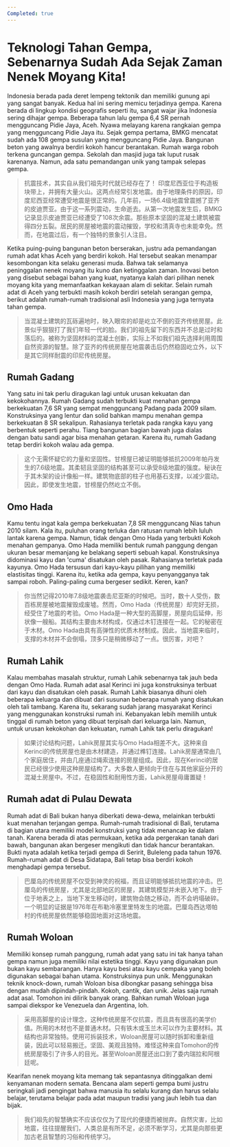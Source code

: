 ```yaml
---
Completed: true
---
```


# Teknologi Tahan Gempa, Sebenarnya Sudah Ada Sejak Zaman Nenek Moyang Kita!

Indonesia berada pada deret lempeng tektonik dan memiliki gunung api yang sangat banyak. Kedua hal ini sering memicu terjadinya gempa. Karena berada di lingkup kondisi geografis seperti itu, sangat wajar jika Indonesia sering dihajar gempa. Beberapa tahun lalu gempa 6,4 SR pernah mengguncang Pidie Jaya, Aceh. Nyawa melayang karena rangkaian gempa yang mengguncang Pidie Jaya itu. Sejak gempa pertama, BMKG mencatat sudah ada 108 gempa susulan yang mengguncang Pidie Jaya. Bangunan beton yang awalnya berdiri kokoh hancur berantakan. Rumah warga roboh terkena guncangan gempa. Sekolah dan masjid juga tak luput rusak karenanya. Namun, ada satu pemandangan unik yang tampak selepas gempa.

> 抗震技术，其实自从我们祖先时代就已经存在了！
> 印度尼西亚位于构造板块带上，并拥有大量火山。这两点经常引发地震。由于地理条件的原因，印度尼西亚经常遭受地震是很正常的。几年前，一场6.4级地震曾震撼了亚齐的皮迪贾亚。由于这一系列震动，生命逝去。从第一次地震发生后，BMKG记录显示皮迪贾亚已经遭受了108次余震。那些原本坚固的混凝土建筑被震得四分五裂。居民的房屋被地震的震动摧毁，学校和清真寺也未能幸免。然而，在地震过后，有一个独特的景象引人注目。

Ketika puing-puing bangunan beton berserakan, justru ada pemandangan rumah adat khas Aceh yang berdiri kokoh. Hal tersebut seakan menampar kesombongan kita selaku generasi muda. Bahwa tak selamanya peninggalan nenek moyang itu kuno dan ketinggalan zaman. Inovasi beton yang disebut sebagai bahan yang kuat, nyatanya kalah dari pilihan nenek moyang kita yang memanfaatkan kekayaan alam di sekitar. Selain rumah adat di Aceh yang terbukti masih kokoh berdiri setelah serangan gempa, berikut adalah rumah-rumah tradisional asli Indonesia yang juga ternyata tahan gempa.

> 当混凝土建筑的瓦砾遍地时，映入眼帘的却是屹立不倒的亚齐传统房屋。此景似乎狠狠打了我们年轻一代的脸。我们的祖先留下的东西并不总是过时和落后的。被称为坚固材料的混凝土创新，实际上不如我们祖先选择利用周围自然资源的智慧。除了亚齐的传统房屋在地震袭击后仍然稳固屹立外，以下是其它同样耐震的印尼传统房屋。

## Rumah Gadang

Yang satu ini tak perlu diragukan lagi untuk urusan kekuatan dan kekokohannya. Rumah Gadang sudah terbukti kuat menahan gempa berkekuatan 7,6 SR yang sempat mengguncang Padang pada 2009 silam. Konstruksinya yang lentur dan solid bahkan mampu menahan gempa berkekuatan 8 SR sekalipun. Rahasianya terletak pada rangka kayu yang berbentuk seperti perahu. Tiang bangunan bagian bawah juga dialas dengan batu sandi agar bisa menahan getaran. Karena itu, rumah Gadang tetap berdiri kokoh walau ada gempa.

> 这个无需怀疑它的力量和坚固性。甘榜屋已被证明能够抵抗2009年帕丹发生的7.6级地震。其柔韧且坚固的结构甚至可以承受8级地震的强度。秘诀在于其木架的设计像船一样。建筑物底部的柱子也用基石支撑，以减少震动。因此，即使发生地震，甘榜屋仍然屹立不倒。

## Omo Hada

Kamu tentu ingat kala gempa berkekuatan 7,8 SR mengguncang Nias tahun 2010 silam. Kala itu, puluhan orang terluka dan ratusan rumah lebih luluh lantak karena gempa. Namun, tidak dengan Omo Hada yang terbukti Kokoh menahan gempanya. Omo Hada memiliki bentuk rumah panggung dengan ukuran besar memanjang ke belakang seperti sebuah kapal. Konstruksinya didominasi kayu dan 'cuma' disatukan oleh pasak. Rahasianya terletak pada kayunya. Omo Hada tersusun dari kayu-kayu pilihan yang memiliki elastisitas tinggi. Karena itu, ketika ada gempa, kayu penyangganya tak sampai roboh. Paling-paling cuma bergeser sedikit. Keren, kan?

> 你当然记得2010年7.8级地震袭击尼亚斯的时候吧。当时，数十人受伤，数百栋房屋被地震摧毁成废墟。然而，Omo Hada（传统房屋）却完好无损，经受住了地震的考验。Omo Hada是一种大型的高脚屋，房屋向后延伸，形状像一艘船。其结构主要由木材构成，仅通过木钉连接在一起。它的秘密在于木材。Omo Hada由具有高弹性的优质木材制成。因此，当地震来临时，支撑的木材并不会倒塌，顶多只是稍微移动了一点。很厉害，对吧？

## Rumah Lahik

Kalau membahas masalah struktur, rumah Lahik sebenarnya tak jauh beda dengan Omo Hada. Rumah adat asal Kerinci ini juga konstruksinya terbuat dari kayu dan disatukan oleh pasak. Rumah Lahik biasanya dihuni oleh beberapa keluarga dan dibuat dari susunan beberapa rumah yang disatukan oleh tali tambang. Karena itu, sekarang sudah jarang masyarakat Kerinci yang menggunakan konstruksi rumah ini. Kebanyakan lebih memilih untuk tinggal di rumah beton yang dibuat terpisah dari keluarga lain. Namun, untuk urusan kekokohan dan kekuatan, rumah Lahik tak perlu diragukan!

> 如果讨论结构问题，Lahik房屋其实与Omo Hada相差不大。这种来自Kerinci的传统房屋也是由木材建造，并通过榫钉连接。Lahik房屋通常由几个家庭居住，并由几座通过绳索连接的房屋组成。因此，现在Kerinci的居民已经很少使用这种房屋结构了。大多数人更倾向于住在与其他家庭分开的混凝土房屋中。不过，在稳固性和耐用性方面，Lahik房屋毋庸置疑！

## Rumah adat di Pulau Dewata

Rumah adat di Bali bukan hanya diberkati dewa-dewa, melainkan terbukti kuat menahan terjangan gempa. Rumah-rumah tradisional di Bali, terutama di bagian utara memiliki model konstruksi yang tidak menancap ke dalam tanah. Karena berada di atas permukaan, ketika ada pergerakan tanah dari bawah, bangunan akan bergeser mengikuti dan tidak hancur berantakan. Bukti nyata adalah ketika terjadi gempa di Seririt, Buleleng pada tahun 1976. Rumah-rumah adat di Desa Sidatapa, Bali tetap bisa berdiri kokoh menghadapi gempa tersebut.

> 巴厘岛的传统房屋不仅受到神灵的祝福，而且证明能够抵抗地震的冲击。巴厘岛的传统房屋，尤其是北部地区的房屋，其建筑模型并未嵌入地下。由于位于地表之上，当地下发生移动时，建筑物会随之移动，而不会坍塌破碎。一个明显的证据是1976年在布勒冷塞里里特发生的地震。巴厘岛西达塔帕村的传统房屋依然能够稳固地面对这场地震。

## Rumah Woloan

Memiliki konsep rumah panggung, rumah adat yang satu ini tak hanya tahan gempa namun juga memiliki nilai estetika tinggi. Kayu yang digunakan pun bukan kayu sembarangan. Hanya kayu besi atau kayu cempaka yang boleh digunakan sebagai bahan utama. Konstruksinya pun unik. Menggunakan teknik knock-down, rumah Woloan bisa dibongkar pasang sehingga bisa dengan mudah dipindah-pindah. Kokoh, cantik, dan unik. Jelas saja rumah adat asal. Tomohon ini dilirik banyak orang. Bahkan rumah Woloan juga sampai diekspor ke Venezuela dan Argentina, loh.

> 采用高脚屋的设计理念，这种传统房屋不仅抗震，而且具有很高的美学价值。所用的木材也不是普通木材。只有铁木或玉兰木可以作为主要材料。其结构也非常独特。使用可拆装技术，Woloan房屋可以随时拆卸和重新组装，因此可以轻易搬迁。坚固、美观且独特。难怪这种来自Tomohon的传统房屋吸引了许多人的目光。甚至Woloan房屋还出口到了委内瑞拉和阿根廷呢。

Kearifan nenek moyang kita memang tak sepantasnya ditinggalkan demi kenyamanan modern semata. Bencana alam seperti gempa bumi justru seringkali jadi pengingat bahwa manusia itu selalu kurang dan harus selalu belajar, terutama belajar pada adat maupun tradisi yang jauh lebih tua dan bijak.

> 我们祖先的智慧确实不应该仅仅为了现代的便捷而被抛弃。自然灾害，比如地震，往往提醒我们，人类总是有所不足，必须不断学习，尤其是向那些更加古老且智慧的习俗和传统学习。
